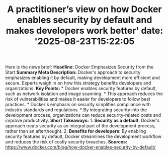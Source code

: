 ﻿---
title: "A practitioner’s view on how Docker enables security by default and makes developers work better'
date: '2025-08-23T15:22:05"
category: "Markets"
summary: ""
slug: "a practitioners view on how docker enables security by defau"
source_urls:
  - "https://www.docker.com/blog/how-docker-enables-security-by-default/"
seo:
  title: "A practitioner’s view on how Docker enables security by default and makes developers work better | Hash n Hedge'
  description: '"
  keywords: ["news", "markets", "brief"]
---
Here is the news brief:  **Headline:** Docker Emphasizes Security from the Start  **Summary Meta Description:** Docker's approach to security emphasizes enabling it by default, making development more efficient and secure. Experts weigh in on how this strategy benefits developers and organizations.  **Key Points:**  * Docker enables security features by default, such as network isolation and image scanning. * This approach reduces the risk of vulnerabilities and makes it easier for developers to follow best practices. * Docker's emphasis on security simplifies compliance with industry standards and regulations. * By integrating security into the development process, organizations can reduce security-related costs and improve productivity.  **Short Takeaways:**  1. **Security as a default**: Docker's approach treats security as an integral part of the development process, rather than an afterthought. 2. **Benefits for developers**: By enabling security features by default, Docker streamlines the development workflow and reduces the risk of costly security breaches.  **Sources:**  https://www.docker.com/blog/how-docker-enables-security-by-default/ 
